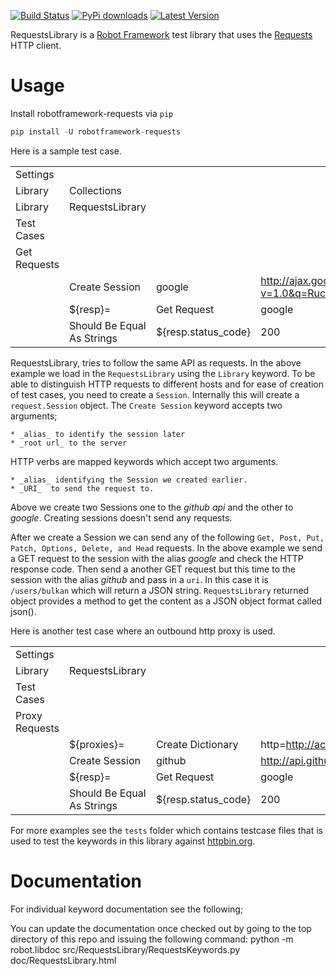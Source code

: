 [![Build Status](https://travis-ci.org/bulkan/robotframework-requests.png?branch=master)](https://travis-ci.org/bulkan/robotframework-requests)
[![PyPi downloads](https://img.shields.io/pypi/dm/robotframework-requests.svg)](https://crate.io/packages/robotframework-requests/)
[![Latest Version](https://img.shields.io/pypi/v/robotframework-requests.svg)](https://pypi.python.org/pypi/robotframework-requests)

RequestsLibrary is a [Robot Framework](http://code.google.com/p/robotframework/) test library that uses the [Requests](https://github.com/kennethreitz/requests) HTTP client.


Usage
=====

Install robotframework-requests via `pip`

```python
pip install -U robotframework-requests
```


Here is a sample test case.

|                           |                                  |                     |                                |                      |
| :------------------------ | :------------------------------- | :--------------     | :----------------------------- | :------------------- |
| Settings                  |                                  |                     |                                |
| Library                   | Collections                      |                     |                                |
| Library                   | RequestsLibrary                  |                     |                                |
| Test Cases                |                                  |                     |                                |
| Get Requests              |                                  |                     |                                |
|                           | Create Session                   | google              | http://ajax.googleapis.com/ajax/services/search/web?v=1.0&q=Ruckus+Wireless         |
|                           | ${resp}=                         | Get Request         | google                         | /                    |
|                           | Should Be Equal As Strings       | ${resp.status_code} | 200                            |


RequestsLibrary, tries to follow the same API as requests. In the above example we load in the `RequestsLibrary` using the `Library` keyword.
To be able to distinguish HTTP requests to different hosts and for ease of creation of test cases, you need to create a `Session`. Internally
this will create a `request.Session` object.  The `Create Session` keyword accepts two arguments; 

    * _alias_ to identify the session later
    * _root url_ to the server

HTTP verbs are mapped keywords which accept two arguments.

    * _alias_ identifying the Session we created earlier. 
    * _URI_  to send the request to.

Above we create two Sessions one to the _github api_ and the other to _google_. Creating sessions doesn't send any requests.

After we create a Session we can send any of the following `Get, Post, Put, Patch, Options, Delete, and Head` requests. In the above example we send a 
GET request to the session with the alias _google_ and check the HTTP response code. Then send a another GET request but this time to the session with 
the alias _github_ and pass in a `uri`. In this case it is `/users/bulkan` which will return a JSON string. `RequestsLibrary` returned object provides 
a method to get the content as a JSON object format called json().

Here is another test case where an outbound http proxy is used.

|                           |                                  |                     |                                |                      |
| :------------------------ | :------------------------------- | :--------------     | :----------------------------- | :------------------- |
| Settings                  |                                  |                     |                                |                      | 
| Library                   | RequestsLibrary                  |                     |                                |                      |
| Test Cases                |                                  |                     |                                |                      |
| Proxy Requests            |                                  |                     |                                |
|                           | ${proxies}=                      | Create Dictionary   | http=http://acme.com:912       | https=http://acme.com:913 |
|                           | Create Session                   | github              | http://api.github.com          | proxies=${proxies}    |
|                           | ${resp}=                         | Get Request         | google                         | /                    |
|                           | Should Be Equal As Strings       | ${resp.status_code} | 200                            |                      |


For more examples see the `tests` folder which contains testcase files that is used to test the keywords in this library against [httpbin.org](http://httpbin.org).


Documentation
=============

For individual keyword documentation see the following;

 
You can update the documentation once checked out by going to the top directory of this repo and issuing the following command:
python -m robot.libdoc src/RequestsLibrary/RequestsKeywords.py doc/RequestsLibrary.html


 
